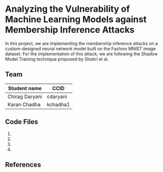 # Analyzing the Vulnerability of Machine Learning Models against Membership Inference Attacks

In this project, we are implementing the membership inference attacks on a custom-designed neural network model built on the Fashion MNIST image dataset. For the implementation of this attack, we are following the Shadow Model Training technique proposed by Shokri et al.  

## Team
|Student name| CCID |
|------------|------|
|Chirag Daryani   |  cdaryani    |
|Karan Chadha   |  kchadha1    |

## Code Files

1.
2.
3.
4.

## References
